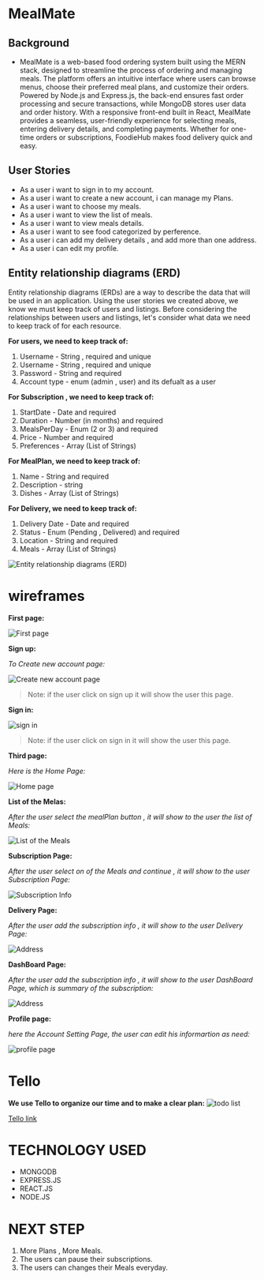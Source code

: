 # MealMate

## Background

- MealMate is a web-based food ordering system built using the MERN stack, designed to streamline the process of ordering and managing meals. The platform offers an intuitive interface where users can browse menus, choose their preferred meal plans, and customize their orders. Powered by Node.js and Express.js, the back-end ensures fast order processing and secure transactions, while MongoDB stores user data and order history. With a responsive front-end built in React, MealMate provides a seamless, user-friendly experience for selecting meals, entering delivery details, and completing payments. Whether for one-time orders or subscriptions, FoodieHub makes food delivery quick and easy.

## User Stories

- As a user i want to sign in to my account.
- As a user i want to create a new account, i can manage my Plans.
- As a user i want to choose my meals.
- As a user i want to view the list of meals.
- As a user i want to view meals details.
- As a user i want to see food categorized by perference.
- As a user i can add my delivery details , and add more than one address.
- As a user i can edit my profile.

## Entity relationship diagrams (ERD)

Entity relationship diagrams (ERDs) are a way to describe the data that will be used in an application. Using the user stories we created above, we know we must keep track of users and listings. Before considering the relationships between users and listings, let's consider what data we need to keep track of for each resource.

**For users, we need to keep track of:**

1. Username - String , required and unique
2. Username - String , required and unique
3. Password - String and required
4. Account type - enum (admin , user) and its defualt as a user


**For Subscription , we need to keep track of:**

1. StartDate - Date and required
2. Duration - Number (in months) and required
3. MealsPerDay - Enum (2 or 3) and required
4. Price - Number and required
5. Preferences - Array (List of Strings)

**For MealPlan, we need to keep track of:**

1. Name - String and required
2. Description - string
3. Dishes - Array (List of Strings)

**For Delivery, we need to keep track of:**

1. Delivery Date - Date and required
2. Status - Enum (Pending , Delivered) and required
3. Location - String and required
4. Meals - Array (List of Strings)

![Entity relationship diagrams (ERD) ](./photos/ERD.png)

# wireframes

**First page:**

![First page](./photos/Page1.png)

**Sign up:**

_To Create new account page:_

![Create new account page](./photos/signup.png)

> Note: if the user click on sign up it will show the user this page.

**Sign in:**

![sign in](./photos/Page2.png)

> Note: if the user click on sign in it will show the user this page.

**Third page:**

_Here is the Home Page:_

![Home page](./photos/Page3.png)

**List of the Melas:**

_After the user select the mealPlan button , it will show to the user the list of Meals:_

![List of the Meals](./photos/mealplan.png)

**Subscription Page:**

_After the user select on of the Meals and continue ,  it will show to the user Subscription Page:_

![Subscription Info](./photos/subscription.png)

**Delivery Page:**

_After the user add the subscription info , it will show to the user Delivery Page:_

![Address](./photos/delivery.png)

**DashBoard Page:**

_After the user add the subscription info , it will show to the user DashBoard Page, which is summary of the subscription:_

![Address](./photos/userDash.png.png)

**Profile page:**

_here the Account Setting Page, the user can edit his informartion as need:_

![profile page](./photos/accSet.png)


# Tello

**We use Tello to organize our time and to make a clear plan:**
![todo list](/photos/Trello.png)

[Tello link](https://trello.com/b/G5hQgnh9/foodapp)

# TECHNOLOGY USED

- MONGODB
- EXPRESS.JS
- REACT.JS
- NODE.JS

# NEXT STEP

1. More Plans , More Meals.
2. The users can pause their subscriptions.
3. The users can changes their Meals everyday.